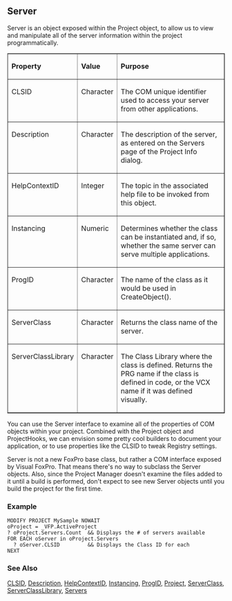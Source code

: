 ## Server

Server is an object exposed within the Project object, to allow us to view and manipulate all of the server information within the project programmatically.

<table border cellspacing=0 cellpadding=0 width=100%>
<tr>
  <td width=25% valign=top>
  <p><b>Property</b></p>
  </td>
  <td width=14% valign=top>
  <p><b>Value</b></p>
  </td>
  <td width=61% valign=top>
  <p><b>Purpose</b></p>
  </td>
 </tr>
<tr>
  <td width=25% valign=top>
  <p>CLSID</p>
  </td>
  <td width=14% valign=top>
  <p>Character</p>
  </td>
  <td width=61% valign=top>
  <p>The COM unique identifier used to access your server from other applications.</p>
  </td>
 </tr>
<tr>
  <td width=25% valign=top>
  <p>Description</p>
  </td>
  <td width=14% valign=top>
  <p>Character</p>
  </td>
  <td width=61% valign=top>
  <p>The description of the server, as entered on the Servers page of the Project Info dialog.</p>
  </td>
 </tr>
<tr>
  <td width=25% valign=top>
  <p>HelpContextID</p>
  </td>
  <td width=14% valign=top>
  <p>Integer</p>
  </td>
  <td width=61% valign=top>
  <p>The topic in the associated help file to be invoked from this object.</p>
  </td>
 </tr>
<tr>
  <td width=25% valign=top>
  <p>Instancing</p>
  </td>
  <td width=14% valign=top>
  <p>Numeric</p>
  </td>
  <td width=61% valign=top>
  <p>Determines whether the class can be instantiated and, if so, whether the same server can serve multiple applications.</p>
  </td>
 </tr>
<tr>
  <td width=25% valign=top>
  <p>ProgID</p>
  </td>
  <td width=14% valign=top>
  <p>Character</p>
  </td>
  <td width=61% valign=top>
  <p>The name of the class as it would be used in CreateObject().</p>
  </td>
 </tr>
<tr>
  <td width=25% valign=top>
  <p>ServerClass</p>
  </td>
  <td width=14% valign=top>
  <p>Character</p>
  </td>
  <td width=61% valign=top>
  <p>Returns the class name of the server.</p>
  </td>
 </tr>
<tr>
  <td width=25% valign=top>
  <p>ServerClassLibrary</p>
  </td>
  <td width=14% valign=top>
  <p>Character</p>
  </td>
  <td width=61% valign=top>
  <p>The Class Library where the class is defined. Returns the PRG name if the class is defined in code, or the VCX name if it was defined visually.</p>
  </td>
 </tr>
</table>

You can use the Server interface to examine all of the properties of COM objects within your project. Combined with the Project object and ProjectHooks, we can envision some pretty cool builders to document your application, or to use properties like the CLSID to tweak Registry settings.

Server is not a new FoxPro base class, but rather a COM interface exposed by Visual FoxPro. That means there's no way to subclass the Server objects. Also, since the Project Manager doesn't examine the files added to it until a build is performed, don't expect to see new Server objects until you build the project for the first time.

### Example

```foxpro
MODIFY PROJECT MySample NOWAIT
oProject = _VFP.ActiveProject
? oProject.Servers.Count  && Displays the # of servers available
FOR EACH oServer in oProject.Servers
  ? oServer.CLSID         && Displays the Class ID for each
NEXT
```
### See Also

[CLSID](s4g757.md), [Description](s4g746.md), [HelpContextID](s4g600.md), [Instancing](s4g758.md), [ProgID](s4g759.md), [Project](s4g730.md), [ServerClass](s4g760.md), [ServerClassLibrary](s4g760.md), [Servers](s4g754.md)
